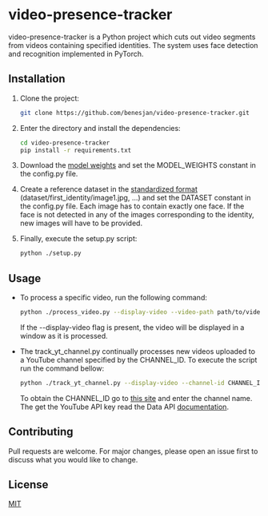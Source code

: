 # video-presence-tracker

video-presence-tracker is a Python project which cuts out video segments from videos containing
specified identities.
The system uses face detection and recognition implemented in PyTorch.

## Installation

1. Clone the project:
    ```bash
    git clone https://github.com/benesjan/video-presence-tracker.git
    ```

2. Enter the directory and install the dependencies:
    ```bash
    cd video-presence-tracker
    pip install -r requirements.txt
    ```

3. Download the [model weights](https://drive.google.com/open?id=1wJTbgNT11GSLNZT-nsCzXNeu6Pqh5r3y) and set the
MODEL_WEIGHTS constant in the config.py file.

4. Create a reference dataset in the
[standardized format](https://pytorch.org/docs/stable/torchvision/datasets.html#imagefolder)
(dataset/first_identity/image1.jpg, ...) and set the DATASET constant in the config.py file.
Each image has to contain exactly one face.
If the face is not detected in any of the images corresponding to the identity, new images will have to be provided.

5. Finally, execute the setup.py script:
    ```bash
    python ./setup.py
    ```

## Usage
- To process a specific video, run the following command:
    ```bash
    python ./process_video.py --display-video --video-path path/to/video.mp4
    ```
    If the --display-video flag is present, the video will be displayed in a window as it is processed.
    
- The track_yt_channel.py continually processes new videos uploaded to a YouTube channel specified by the CHANNEL_ID.
    To execute the script run the command bellow:
    ```bash
    python ./track_yt_channel.py --display-video --channel-id CHANNEL_ID --yt-api-key API_KEY
    ```
    To obtain the CHANNEL_ID go to [this site](https://socialnewsify.com/get-channel-id-by-username-youtube/)
    and enter the channel name.
    The get the YouTube API key read the Data API [documentation](https://developers.google.com/youtube/v3/getting-started). 

## Contributing
Pull requests are welcome. For major changes, please open an issue first to discuss what you would like to change.

## License
[MIT](https://choosealicense.com/licenses/mit/)